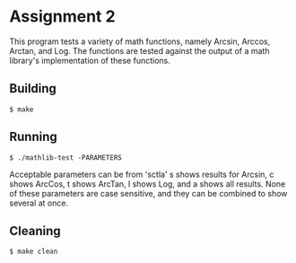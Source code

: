 # Assignment 2

This program tests a variety of math functions, namely Arcsin, Arccos, Arctan, and Log.
The functions are tested against the output of a math library's implementation of these functions.

## Building

    $ make

## Running

    $ ./mathlib-test -PARAMETERS

Acceptable parameters can be from 'sctla'
s shows results for Arcsin, c shows ArcCos, t shows ArcTan, l shows Log, and a shows all results.
None of these parameters are case sensitive, and they can be combined to show several at once.

## Cleaning

    $ make clean
